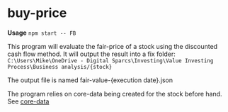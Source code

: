 # buy-price

**Usage**
`npm start -- FB`

This program will evaluate the fair-price of a stock using the discounted cash flow method.
It will output the result into a fix folder:
`C:\Users\Mike\OneDrive - Digital Sparcs\Investing\Value Investing Process\Business analysis/{stock}`

The output file is named fair-value-{execution date}.json

The program relies on core-data being created for the stock before hand. See [core-data](https://github.com/mcoxeter/core-data)
